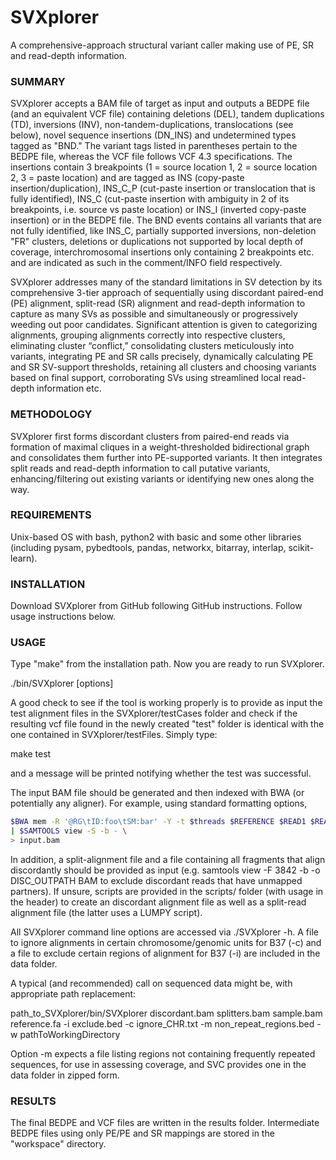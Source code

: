 # SVXplorer
A comprehensive-approach structural variant caller making use of PE, SR and read-depth information.

### SUMMARY

SVXplorer accepts a BAM file of target as input and outputs a BEDPE file (and an equivalent VCF file) containing deletions (DEL), tandem duplications (TD), inversions (INV), non-tandem-duplications, translocations (see below), novel sequence insertions (DN_INS) and undetermined types tagged as "BND." The variant tags listed in parentheses pertain to the BEDPE file, whereas the VCF file follows VCF 4.3 specifications. The insertions contain 3 breakpoints (1 = source location 1, 2 = source location 2, 3 = paste location) and are tagged as INS (copy-paste insertion/duplication), INS_C_P (cut-paste insertion or translocation that is fully identified), INS_C (cut-paste insertion with ambiguity in 2 of its breakpoints, i.e. source vs paste location) or INS_I (inverted copy-paste insertion) or in the BEDPE file. The BND events contains all variants that are not fully identified, like INS_C, partially supported inversions, non-deletion "FR" clusters, deletions or duplications not supported by local depth of coverage, interchromosomal insertions only containing 2 breakpoints etc. and are indicated as such in the comment/INFO field respectively.

SVXplorer addresses many of the standard limitations in SV detection by its comprehensive 3-tier approach of sequentially using discordant paired-end (PE) alignment, split-read (SR) alignment and read-depth information to capture as many SVs as possible and simultaneously or progressively weeding out poor candidates. Significant attention is given to categorizing alignments, grouping alignments correctly into respective clusters, eliminating cluster “conflict,” consolidating clusters meticulously into variants, integrating PE and SR calls precisely, dynamically calculating PE and SR SV-support thresholds, retaining all clusters and choosing variants based on final support, corroborating SVs using streamlined local read-depth information etc.

### METHODOLOGY

SVXplorer first forms discordant clusters from paired-end reads via formation of maximal cliques in a weight-thresholded bidirectional graph and consolidates them further into PE-supported variants. It then integrates split reads and read-depth information to call putative variants, enhancing/filtering out existing variants or identifying new ones along the way. 

### REQUIREMENTS

Unix-based OS with bash, python2 with basic and some other libraries (including pysam, pybedtools, pandas, networkx, bitarray, interlap, scikit-learn). 

### INSTALLATION

Download SVXplorer from GitHub following GitHub instructions. Follow usage instructions below. 

### USAGE

Type "make" from the installation path. Now you are ready to run SVXplorer.

./bin/SVXplorer [options]

A good check to see if the tool is working properly is to provide as input the test alignment files in the SVXplorer/testCases folder and check if the resulting vcf file found in the newly created "test" folder is identical with the one contained in SVXplorer/testFiles. Simply type:

make test

and a message will be printed notifying whether the test was successful.

The input BAM file should be generated and then indexed with BWA (or potentially any aligner). For example, using standard formatting options,

```bash
$BWA mem -R '@RG\tID:foo\tSM:bar' -Y -t $threads $REFERENCE $READ1 $READ2 \
| $SAMTOOLS view -S -b - \
> input.bam
```

In addition, a split-alignment file and a file containing all fragments that align discordantly should be provided as input (e.g. samtools view -F 3842 -b -o DISC_OUTPATH BAM to exclude discordant reads that have unmapped partners). If unsure, scripts are provided in the scripts/ folder (with usage in the header) to create an discordant alignment file as well as a split-read alignment file (the latter uses a LUMPY script).

All SVXplorer command line options are accessed via ./SVXplorer -h. A file to ignore alignments in certain chromosome/genomic units for B37 (-c) and a file to exclude certain regions of alignment for B37 (-i) are included in the data folder. 

A typical (and recommended) call on sequenced data might be, with appropriate path replacement:

path_to_SVXplorer/bin/SVXplorer discordant.bam splitters.bam sample.bam reference.fa -i exclude.bed -c ignore_CHR.txt -m non_repeat_regions.bed -w pathToWorkingDirectory

Option -m expects a file listing regions not containing frequently repeated sequences, for use in assessing coverage, and SVC provides one in the data folder in zipped form.

### RESULTS

The final BEDPE and VCF files are written in the results folder. Intermediate BEDPE files using only PE/PE and SR mappings are stored in the "workspace" directory.

